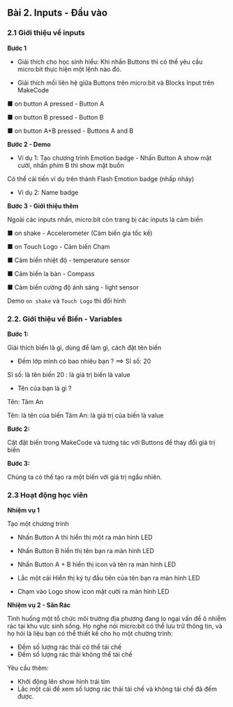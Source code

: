 
## Bài 2. Inputs - Đầu vào

### 2.1 Giới thiệu về inputs

**Bước 1**

* Giải thích cho học sinh hiểu: Khi nhấn Buttons thì có thể yêu cầu micro:bit thực hiện một lệnh nào đó.

* Giải thích mối liên hệ giữa Buttons trên micro:bit và Blocks Input trên MakeCode

■ on button A pressed - Button A

■ on button B pressed - Button B

■ on button A+B pressed - Buttons A and B

**Bước 2 - Demo**


* Ví dụ 1: Tạo chương trình Emotion badge - Nhấn Button A show mặt cười, nhấn phím B thì show mặt buồn

Có thể cải tiến ví dụ trên thành Flash Emotion badge (nhấp nháy)

* Ví dụ 2: Name badge

**Bước 3 - Giới thiệu thêm**

Ngoài các inputs nhấn, micro:bit còn trang bị các inputs là cảm biến

■ on shake - Accelerometer (Cảm biến gia tốc kế)

■ on Touch Logo - Cảm biến Chạm

■ Cảm biến nhiệt độ - temperature sensor

■ Cảm biến la bàn - Compass

■ Cảm biến cường độ ánh sáng - light sensor


Demo `on shake` và `Touch Logo` thì đổi hình

### 2.2. Giới thiệu về Biến - Variables

**Bước 1:**

Giải thích biến là gì, dùng để làm gì, cách đặt tên biến

* Đếm lớp mình có bao nhiêu bạn ?
==> Sĩ số: 20

Sĩ số: là tên biến
20 : là giá trị biến là value

* Tên của bạn là gì ?

Tên: Tâm An

Tên: là tên của biến
Tâm An: là giá trị của biến là value



**Bước 2:**

Cặt đặt biến trong MakeCode và tương tác với Buttons để thay đổi giá trị biến


**Bước 3:**

Chúng ta có thể tạo ra một biến với giá trị ngẩu nhiên.


### 2.3 Hoạt động học viên

**Nhiệm vụ 1**

Tạo một chương trình 

* Nhấn Button A thì hiển thị một ra màn hình LED

* Nhấn Button B hiển thị tên bạn ra màn hình LED

* Nhấn Button A + B hiển thị icon và tên ra màn hình LED

* Lắc một cái Hiển thị ký tự đầu tiên của tên bạn ra màn hình LED

* Chạm vào Logo show icon mặt cười ra màn hình LED



**Nhiệm vụ 2 - Săn Rác**

Tình huống một tổ chức môi trường địa phương đang lo ngại vấn đề ô nhiễm rác tại khu vực sinh sống. Họ nghe nói micro:bit có thể lưu trữ thông tin, và họ hỏi là liệu bạn có thể thiết kế cho họ một chường trình:

* Đếm số lượng rác thải có thể tái chế
* Đếm số lượng rác thải không thể tái chế

Yêu cầu thêm:

* Khởi động lên show hình trái tim
* Lắc một cái để xem số lượng rác thải tái chế và không tái chế đã đếm được.